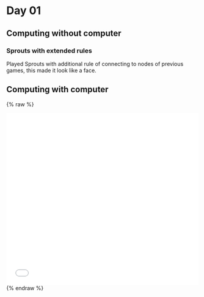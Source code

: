 # Day 01

## Computing without computer

### Sprouts with extended rules

Played Sprouts with additional rule of connecting to nodes of previous games, this made it look like a face.

## Computing with computer



{% raw %}
<iframe src="content/day01/03/embed.html" width="100%" height="450" frameborder="no"></iframe>
{% endraw %}
